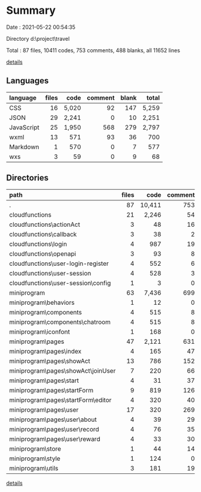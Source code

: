 # Summary

Date : 2021-05-22 00:54:35

Directory d:\project\travel

Total : 87 files,  10411 codes, 753 comments, 488 blanks, all 11652 lines

[details](details.md)

## Languages
| language | files | code | comment | blank | total |
| :--- | ---: | ---: | ---: | ---: | ---: |
| CSS | 16 | 5,020 | 92 | 147 | 5,259 |
| JSON | 29 | 2,241 | 0 | 10 | 2,251 |
| JavaScript | 25 | 1,950 | 568 | 279 | 2,797 |
| wxml | 13 | 571 | 93 | 36 | 700 |
| Markdown | 1 | 570 | 0 | 7 | 577 |
| wxs | 3 | 59 | 0 | 9 | 68 |

## Directories
| path | files | code | comment | blank | total |
| :--- | ---: | ---: | ---: | ---: | ---: |
| . | 87 | 10,411 | 753 | 488 | 11,652 |
| cloudfunctions | 21 | 2,246 | 54 | 68 | 2,368 |
| cloudfunctions\actionAct | 3 | 48 | 16 | 4 | 68 |
| cloudfunctions\callback | 3 | 38 | 2 | 7 | 47 |
| cloudfunctions\login | 4 | 987 | 19 | 8 | 1,014 |
| cloudfunctions\openapi | 3 | 93 | 8 | 16 | 117 |
| cloudfunctions\user-login-register | 4 | 552 | 6 | 22 | 580 |
| cloudfunctions\user-session | 4 | 528 | 3 | 11 | 542 |
| cloudfunctions\user-session\config | 1 | 3 | 0 | 0 | 3 |
| miniprogram | 63 | 7,436 | 699 | 413 | 8,548 |
| miniprogram\behaviors | 1 | 12 | 0 | 1 | 13 |
| miniprogram\components | 4 | 515 | 8 | 67 | 590 |
| miniprogram\components\chatroom | 4 | 515 | 8 | 67 | 590 |
| miniprogram\iconfont | 1 | 168 | 0 | 55 | 223 |
| miniprogram\pages | 47 | 2,121 | 631 | 205 | 2,957 |
| miniprogram\pages\index | 4 | 165 | 47 | 15 | 227 |
| miniprogram\pages\showAct | 13 | 786 | 152 | 41 | 979 |
| miniprogram\pages\showAct\joinUser | 7 | 220 | 66 | 18 | 304 |
| miniprogram\pages\start | 4 | 31 | 37 | 13 | 81 |
| miniprogram\pages\startForm | 9 | 819 | 126 | 41 | 986 |
| miniprogram\pages\startForm\editor | 4 | 320 | 40 | 17 | 377 |
| miniprogram\pages\user | 17 | 320 | 269 | 95 | 684 |
| miniprogram\pages\user\about | 4 | 39 | 29 | 21 | 89 |
| miniprogram\pages\user\record | 4 | 76 | 35 | 20 | 131 |
| miniprogram\pages\user\reward | 4 | 33 | 30 | 20 | 83 |
| miniprogram\store | 1 | 44 | 14 | 6 | 64 |
| miniprogram\style | 1 | 124 | 0 | 21 | 145 |
| miniprogram\utils | 3 | 181 | 19 | 33 | 233 |

[details](details.md)